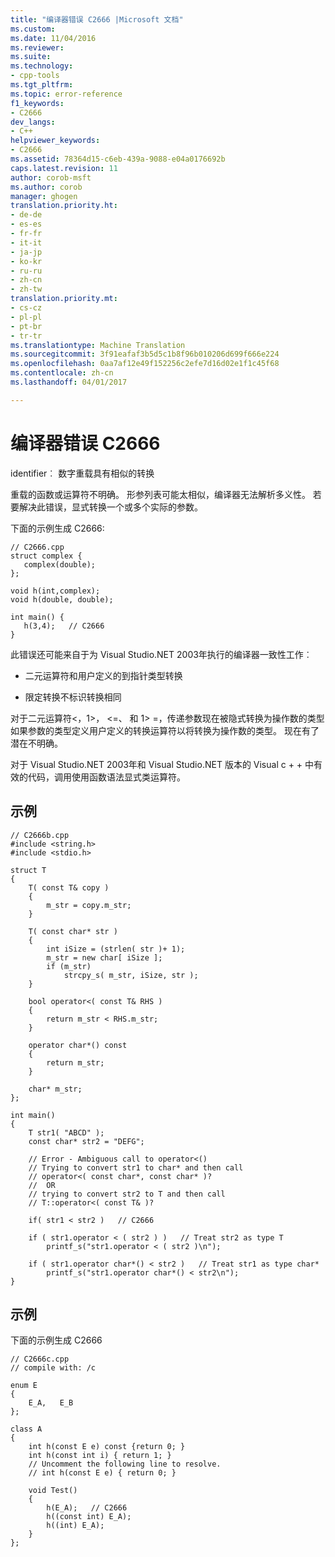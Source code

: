 ```yaml
---
title: "编译器错误 C2666 |Microsoft 文档"
ms.custom: 
ms.date: 11/04/2016
ms.reviewer: 
ms.suite: 
ms.technology:
- cpp-tools
ms.tgt_pltfrm: 
ms.topic: error-reference
f1_keywords:
- C2666
dev_langs:
- C++
helpviewer_keywords:
- C2666
ms.assetid: 78364d15-c6eb-439a-9088-e04a0176692b
caps.latest.revision: 11
author: corob-msft
ms.author: corob
manager: ghogen
translation.priority.ht:
- de-de
- es-es
- fr-fr
- it-it
- ja-jp
- ko-kr
- ru-ru
- zh-cn
- zh-tw
translation.priority.mt:
- cs-cz
- pl-pl
- pt-br
- tr-tr
ms.translationtype: Machine Translation
ms.sourcegitcommit: 3f91eafaf3b5d5c1b8f96b010206d699f666e224
ms.openlocfilehash: 0aa7af12e49f152256c2efe7d16d02e1f1c45f68
ms.contentlocale: zh-cn
ms.lasthandoff: 04/01/2017

---
```

# <a name="compiler-error-c2666"></a>编译器错误 C2666
identifier︰ 数字重载具有相似的转换  
  
 重载的函数或运算符不明确。   形参列表可能太相似，编译器无法解析多义性。  若要解决此错误，显式转换一个或多个实际的参数。  
  
 下面的示例生成 C2666:  
  
```  
// C2666.cpp  
struct complex {  
   complex(double);  
};  
  
void h(int,complex);  
void h(double, double);  
  
int main() {  
   h(3,4);   // C2666  
}  
```  
  
 此错误还可能来自于为 Visual Studio.NET 2003年执行的编译器一致性工作︰  
  
-   二元运算符和用户定义的到指针类型转换  
  
-   限定转换不标识转换相同  
  
 对于二元运算符\<，1>， \<=、 和 1> =，传递参数现在被隐式转换为操作数的类型如果参数的类型定义用户定义的转换运算符以将转换为操作数的类型。 现在有了潜在不明确。  
  
 对于 Visual Studio.NET 2003年和 Visual Studio.NET 版本的 Visual c + + 中有效的代码，调用使用函数语法显式类运算符。  
  
## <a name="example"></a>示例  
  
```  
// C2666b.cpp  
#include <string.h>  
#include <stdio.h>  
  
struct T   
{  
    T( const T& copy )   
    {  
        m_str = copy.m_str;  
    }  
  
    T( const char* str )   
    {  
        int iSize = (strlen( str )+ 1);  
        m_str = new char[ iSize ];  
        if (m_str)  
            strcpy_s( m_str, iSize, str );  
    }  
  
    bool operator<( const T& RHS )   
    {  
        return m_str < RHS.m_str;  
    }  
  
    operator char*() const   
    {  
        return m_str;  
    }  
  
    char* m_str;  
};  
  
int main()   
{  
    T str1( "ABCD" );  
    const char* str2 = "DEFG";  
  
    // Error - Ambiguous call to operator<()  
    // Trying to convert str1 to char* and then call   
    // operator<( const char*, const char* )?  
    //  OR  
    // trying to convert str2 to T and then call  
    // T::operator<( const T& )?  
  
    if( str1 < str2 )   // C2666  
  
    if ( str1.operator < ( str2 ) )   // Treat str2 as type T  
        printf_s("str1.operator < ( str2 )\n");  
  
    if ( str1.operator char*() < str2 )   // Treat str1 as type char*  
        printf_s("str1.operator char*() < str2\n");  
}  
```  
  
## <a name="example"></a>示例  
 下面的示例生成 C2666  
  
```  
// C2666c.cpp  
// compile with: /c  
  
enum E   
{  
    E_A,   E_B  
};  
  
class A   
{  
    int h(const E e) const {return 0; }  
    int h(const int i) { return 1; }  
    // Uncomment the following line to resolve.  
    // int h(const E e) { return 0; }  
  
    void Test()   
    {  
        h(E_A);   // C2666  
        h((const int) E_A);  
        h((int) E_A);  
    }  
};  
```
